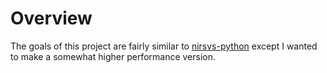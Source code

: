 # Overview

The goals of this project are fairly similar to [nirsvs-python](https://github.com/NIR7cd/nirsvs-python)
except I wanted to make a somewhat higher performance version.
